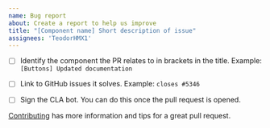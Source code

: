 ```yaml
---
name: Bug report
about: Create a report to help us improve
title: "[Component name] Short description of issue"
assignees: 'TeodorHMX1'
---
```


- [ ] Identify the component the PR relates to in brackets in the title.
  Example: `[Buttons] Updated documentation`

- [ ] Link to GitHub issues it solves.
  Example: `closes #5346`

- [ ] Sign the CLA bot. You can do this once the pull request is opened.

[Contributing](https://github.com/zeoflow/material-elements/blob/master/docs/contributing.md)
has more information and tips for a great pull request.
